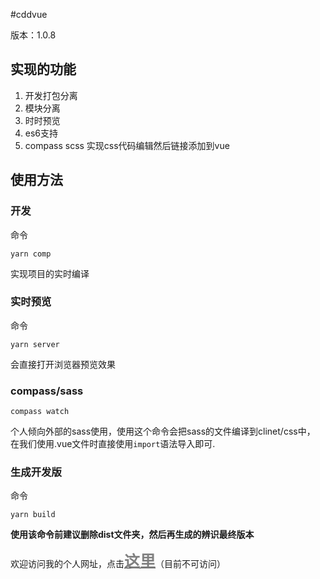#cddvue

版本：1.0.8

## 实现的功能

1. 开发打包分离
2. 模块分离
3. 时时预览
4. es6支持
5. compass scss 实现css代码编辑然后链接添加到vue

## 使用方法

### 开发
命令
```
yarn comp
```
实现项目的实时编译
### 实时预览
命令
```
yarn server
```
会直接打开浏览器预览效果
### compass/sass
```
compass watch
```
个人倾向外部的sass使用，使用这个命令会把sass的文件编译到clinet/css中，
在我们使用.vue文件时直接使用`import`语法导入即可.
### 生成开发版
命令
```
yarn build
```
**使用该命令前建议删除dist文件夹，然后再生成的辨识最终版本**


欢迎访问我的个人网址，点击[<span style="font-size:25px;font-weight:600;color:#808080;">这里</span>](http://farmerz.birdteam.net)（目前不可访问）
